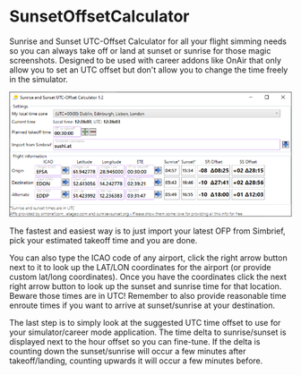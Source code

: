 # SunsetOffsetCalculator
Sunrise and Sunset UTC-Offset Calculator for all your flight simming needs so you can always take off or land at sunset or sunrise for those magic screenshots. Designed to be used with career addons like OnAir that only allow you to set an UTC offset but don't allow you to change the time freely in the simulator.

![Screenshot](/screenshot.png?raw=true "Screenshot")

The fastest and easiest way is to just import your latest OFP from Simbrief, pick your estimated takeoff time and you are done.

You can also type the ICAO code of any airport, click the right arrow button next to it to look up the LAT/LON coordinates for the airport (or provide custom lat/long coordinates).
Once you have the coordinates click the next right arrow button to look up the sunset and sunrise time for that location. Beware those times are in UTC!
Remember to also provide reasonable time enroute times if you want to arrive at sunset/sunrise at your destination.

The last step is to simply look at the suggested UTC time offset to use for your simulator/career mode application. The time delta to sunrise/sunset is displayed next to the hour offset so you can fine-tune.
If the delta is counting down the sunset/sunrise will occur a few minutes after takeoff/landing, counting upwards it will occur a few minutes before.

